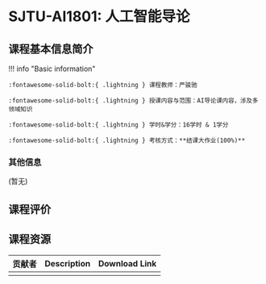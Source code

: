 # SJTU-AI1801: 人工智能导论

<!-- 课程的基本信息简介 -->
<!-- 这一部分主要记录老师们上课的客观信息，例如考核方式和授课范围等 -->
## 课程基本信息简介

<!-- 下面一行请勿删除，注意缩进 -->
<!-- markdown 格式详见: https://squidfunk.github.io/mkdocs-material/reference/admonitions/ -->
!!! info "Basic information"

    :fontawesome-solid-bolt:{ .lightning } 课程教师：严骏驰

    :fontawesome-solid-bolt:{ .lightning } 授课内容与范围：AI导论课内容，涉及多领域知识

    :fontawesome-solid-bolt:{ .lightning } 学时&学分：16学时 & 1学分

    :fontawesome-solid-bolt:{ .lightning } 考核方式：**结课大作业(100%)**


<!-- You are free to add some contents in it! -->
### 其他信息

(暂无)


<!-- 对课程的主观性评价请放在这里，包括对学弟学妹的建议等等 -->
<!-- markdown 格式详见: https://squidfunk.github.io/mkdocs-material/reference/admonitions/ -->
## 课程评价




## 课程资源

<!-- PDF or zip-->
<!-- icons for pdf :fontawesome-solid-file-pdf:{ .saic } -->
<!-- icons for zip :fontawesome-solid-file-zipper:{ .saic } -->
<!-- 存储链接推荐使用jbox云盘或者其他云服务器，在表格中只需要贴上下载链接即可，建议zip或者PDF文件，贴其他网站的链接也可以 -->


| 贡献者            |   Description        |     Download Link                  |
| ----            |------                | ------------------------------------ |
|||



